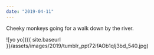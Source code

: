 ```yaml
---
date: "2019-04-11"
---
```


Cheeky monkeys going for a walk down by the river.

![yo yo]({{ site.baseurl }}/assets/images/2019/tumblr_ppt72ifAOb1qlj3bd_540.jpg)
